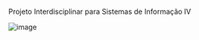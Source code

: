 Projeto Interdisciplinar para Sistemas de Informação IV

![image](https://user-images.githubusercontent.com/48720042/109356197-21d89380-785f-11eb-8a0e-c4cf2b5a9dba.png)
